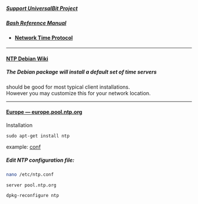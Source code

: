 ##### [Support UniversalBit Project](https://github.com/universalbit-dev/universalbit-dev/tree/main/support)
##### [Bash Reference Manual](https://www.gnu.org/software/bash/manual/html_node/index.html)


* #### [Network Time Protocol](https://en.wikipedia.org/wiki/Network_Time_Protocol)

---
#### [NTP Debian Wiki](https://wiki.debian.org/NTP)
##### The Debian package will install a default set of time servers

should be good for most typical client installations.  
However you may customize this for your network location.

---

#### [Europe — europe.pool.ntp.org](https://www.ntppool.org/zone/europe)

Installation
```
sudo apt-get install ntp
```
example: [conf](https://github.com/universalbit-dev/universalbit-dev/blob/main/ntp/ntp.conf)



##### Edit NTP configuration file:

```bash
nano /etc/ntp.conf
```
```bash
server pool.ntp.org
```
```bash
dpkg-reconfigure ntp
```







